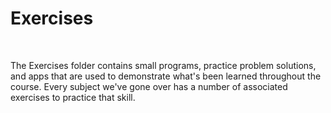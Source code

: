 <h1>Exercises</h1>
</br>
<p>The Exercises folder contains small programs, practice problem solutions, and apps that are used to demonstrate what's been learned throughout the course. Every subject we've gone over has a number of associated exercises to practice that skill.  
</p>
